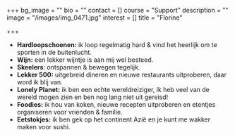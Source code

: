 +++
bg_image = ""
bio = ""
contact = []
course = "Support"
description = ""
image = "/images/img_0471.jpg"
interest = []
title = "Florine"

+++
* **Hardloopschoenen:** ik loop regelmatig hard & vind het heerlijk om te sporten in de buitenlucht.
* **Wijn:** een lekker wijntje is aan mij wel besteed.
* **Skeelers**: ontspannen & bewegen tegelijk.
* **Lekker 500:** uitgebreid dineren en nieuwe restaurants uitproberen, daar word ik blij van.
* **Lonely Planet:** ik ben een echte wereldreiziger, ik heb veel van de wereld mogen zien en ben nog lang niet uit gereisd!
* **Foodies:** ik hou van koken, nieuwe recepten uitproberen en etentjes organiseren voor vrienden & familie.
* **Eetstokjes:** ik ben gek op het continent Azië en je kunt me wakker maken voor sushi. 
